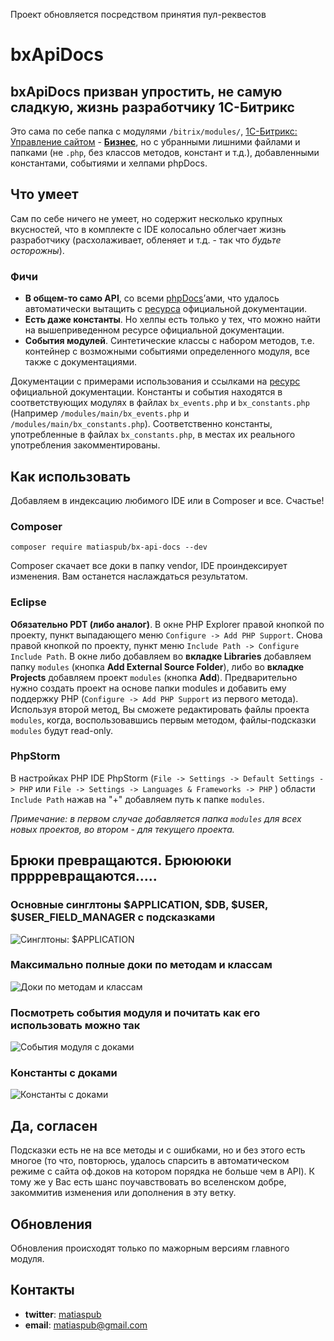 Проект обновляется посредством принятия пул-реквестов

# bxApiDocs

## bxApiDocs призван упростить, не самую сладкую, жизнь разработчику 1С-Битрикс

Это сама по себе папка с модулями `/bitrix/modules/`, [1С-Битрикс: Управление сайтом](https://www.1c-bitrix.ru/products/cms/) - **[Бизнес](http://www.1c-bitrix.ru/download/cms.php#tab-php-link)**, но с убранными лишними файлами и папками (не `.php`, без классов методов, констант и т.д.), добавленными константами, событиями и хелпами phpDocs.

## Что умеет

Сам по себе ничего не умеет, но содержит несколько крупных вкусностей, что в комплекте с IDE колоcально облегчает жизнь разработчику (расхолаживает, обленяет и т.д. - так что *будьте осторожны*).

### Фичи

* **В общем-то само API**, со всеми [phpDocs](http://ru.wikipedia.org/wiki/PHPDoc)’ами, что удалось автоматически вытащить с [ресурса](http://dev.1c-bitrix.ru/api_help/) официальной документации.
* **Есть даже константы**. Но хелпы есть только у тех, что можно найти на вышеприведенном ресурсе официальной документации.
* **События модулей**. Синтетические классы с набором методов, т.е. контейнер с возможными событиями определенного модуля, все также с документациями.

Документации с примерами использования и ссылками на [ресурс](http://dev.1c-bitrix.ru/api_help/) официальной документации. Константы и события находятся в соответствующих модулях в файлах `bx_events.php` и `bx_constants.php` (Например `/modules/main/bx_events.php` и `/modules/main/bx_constants.php`). Соответственно константы, употребленные в файлах `bx_constants.php`, в местах иx реального употребления закомментированы.

## Как использовать

Добавляем в индексацию любимого IDE или в Composer и все. Счастье!

### Composer

`composer require matiaspub/bx-api-docs --dev`

Composer скачает все доки в папку vendor, IDE проиндексирует изменения. Вам останется наслаждаться результатом.

### Eclipse

**Обязательно PDT (либо аналог)**. В окне PHP Explorer правой кнопкой по проекту, пункт выпадающего меню `Configure -> Add PHP Support`. Снова правой кнопкой по проекту, пункт меню `Include Path -> Configure Include Path`. В окне либо добавляем во **вкладке Libraries** добавляем папку `modules` (кнопка **Add External Source Folder**), либо во **вкладке Projects** добавляем проект `modules` (кнопка **Add**). Предварительно нужно создать проект на основе папки modules и добавить ему поддержку PHP (`Configure -> Add PHP Support` из первого метода). Используя второй метод, Вы сможете редактировать файлы проекта `modules`, когда, воспользовавшись первым методом, файлы-подсказки `modules` будут read-only.

### PhpStorm

В настройках PHP IDE PhpStorm (`File -> Settings -> Default Settings -> PHP` или `File -> Settings -> Languages & Frameworks -> PHP` ) области `Include Path` нажав на "+" добавляем путь к папке `modules`.

_Примечание: в первом случае добавляется папка `modules` для всех новых проектов, во втором - для текущего проекта._ 

## Брюки превращаются. Брюююки прррревращаются.....

### Основные синглтоны $APPLICATION, $DB, $USER, $USER_FIELD_MANAGER с подсказками

![Синглтоны: $APPLICATION](https://monosnap.com/image/dplrjSLmBXtK3A8Rv3nXJIj6g.png)

### Максимально полные доки по методам и классам

![Доки по методам и классам](https://monosnap.com/image/9oRa5bZj9qbLVeNk3R6NYu44u.png)

### Посмотреть события модуля и почитать как его использовать можно так

![События модуля с доками](https://monosnap.com/image/9pIhjhvYbK56RumvtVfoRgDls.png)

### Константы с доками

![Константы с доками](https://monosnap.com/image/FbBLw677cEfUrOMcuGOjH9j3H.png)

## Да, согласен

Подсказки есть не на все методы и с ошибками, но и без этого есть многое (то что, повторюсь, удалось спарсить в автоматическом режиме с сайта оф.доков на котором порядка не больше чем в API). К тому же у Вас есть шанс поучавствовать во вселенском добре, закоммитив изменения или дополнения в эту ветку.

## Обновления

Обновления происходят только по мажорным версиям главного модуля.

## Контакты

* **twitter**: [matiaspub](https://twitter.com/matiaspub)
* **email**: matiaspub@gmail.com
